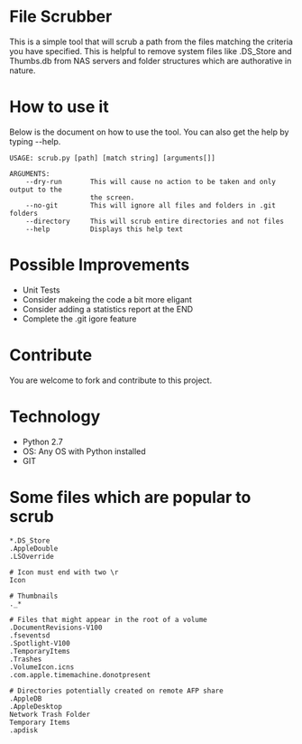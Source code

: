# File Scrubber
This is a simple tool that will scrub a path from the files matching the criteria
you have specified. This is helpful to remove system files like .DS_Store and Thumbs.db from NAS servers and folder structures which are authorative in nature.

# How to use it
Below is the document on how to use the tool. You can also get the help by typing
--help.

```
USAGE: scrub.py [path] [match string] [arguments[]]

ARGUMENTS:
    --dry-run       This will cause no action to be taken and only output to the
                    the screen.
    --no-git        This will ignore all files and folders in .git folders
    --directory     This will scrub entire directories and not files
    --help          Displays this help text
```

# Possible Improvements
* Unit Tests
* Consider makeing the code a bit more eligant
* Consider adding a statistics report at the END
* Complete the .git igore feature

# Contribute
You are welcome to fork and contribute to this project.

# Technology
* Python 2.7
* OS: Any OS with Python installed
* GIT

# Some files which are popular to scrub
```
*.DS_Store
.AppleDouble
.LSOverride

# Icon must end with two \r
Icon

# Thumbnails
._*

# Files that might appear in the root of a volume
.DocumentRevisions-V100
.fseventsd
.Spotlight-V100
.TemporaryItems
.Trashes
.VolumeIcon.icns
.com.apple.timemachine.donotpresent

# Directories potentially created on remote AFP share
.AppleDB
.AppleDesktop
Network Trash Folder
Temporary Items
.apdisk
```
